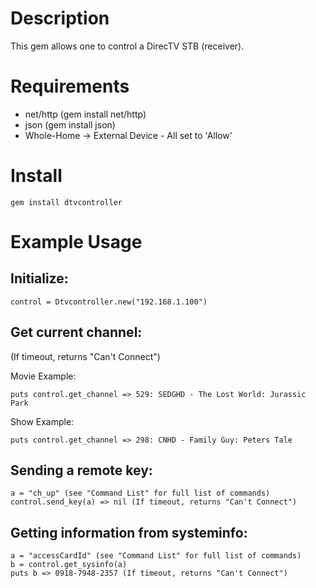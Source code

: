Description
============
This gem allows one to control a DirecTV STB (receiver).

Requirements
============

+ net/http (gem install net/http)
+ json (gem install json)
+ Whole-Home -> External Device - All set to 'Allow'

Install
=======

	gem install dtvcontroller
	
Example Usage
=============

Initialize:
-----------

	control = Dtvcontroller.new("192.168.1.100")

Get current channel: 
--------------------
(If timeout, returns "Can't Connect")

Movie Example:

	puts control.get_channel => 529: SEDGHD - The Lost World: Jurassic Park 
	
Show Example:

	puts control.get_channel => 298: CNHD - Family Guy: Peters Tale

Sending a remote key:
---------------------

	a = "ch_up" (see "Command List" for full list of commands)
	control.send_key(a) => nil (If timeout, returns "Can't Connect")

Getting information from systeminfo:
------------------------------------

	a = "accessCardId" (see "Command List" for full list of commands)
	b = control.get_sysinfo(a)
	puts b => 0918-7948-2357 (If timeout, returns "Can't Connect")

